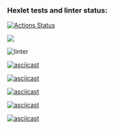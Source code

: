 ### Hexlet tests and linter status:

[![Actions Status](https://github.com/Olga2703/frontend-project-lvl1/workflows/hexlet-check/badge.svg)](https://github.com/Olga2703/frontend-project-lvl1/actions)

<a href="https://codeclimate.com/github/codeclimate/codeclimate/maintainability"><img src="https://api.codeclimate.com/v1/badges/a99a88d28ad37a79dbf6/maintainability" /></a>

![linter](https://github.com/Olga2703/frontend-project-lvl1/actions/workflows/lint-push.yml/badge.svg)

[![asciicast](https://asciinema.org/a/VJxMo3ZFtnRAOxDovSbhEZGh7.svg)](https://asciinema.org/a/VJxMo3ZFtnRAOxDovSbhEZGh7)

[![asciicast](https://asciinema.org/a/SirRUSRuXwvmT5yWXatqnJGCY.svg)](https://asciinema.org/a/SirRUSRuXwvmT5yWXatqnJGCY)

[![asciicast](https://asciinema.org/a/sjhi71sy5Z53gjOh5nvSg9v7p.svg)](https://asciinema.org/a/sjhi71sy5Z53gjOh5nvSg9v7p)

[![asciicast](https://asciinema.org/a/63mTzZtJb6pHUf280FBsZwj71.svg)](https://asciinema.org/a/63mTzZtJb6pHUf280FBsZwj71)

[![asciicast](https://asciinema.org/a/Wk9tocAQ5lGb2e2e1nJ836sPV.svg)](https://asciinema.org/a/Wk9tocAQ5lGb2e2e1nJ836sPV)
